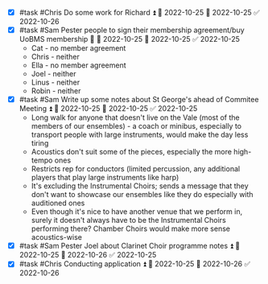 - [x] #task #Chris Do some work for Richard ⏫ 🛫 2022-10-25 📅 2022-10-25 ✅ 2022-10-26
- [x] #task #Sam Pester people to sign their membership agreement/buy UoBMS membership 🔼 🛫 2022-10-25 📅 2022-10-25 ✅ 2022-10-25
	- Cat - no member agreement
	- Chris - neither
	- Ella - no member agreement
	- Joel - neither
	- Linus - neither 
	- Robin - neither
- [x] #task #Sam Write up some notes about St George's ahead of Commitee Meeting ⏫ 🛫 2022-10-25 📅 2022-10-25 ✅ 2022-10-25
	- Long walk for anyone that doesn't live on the Vale (most of the members of our ensembles) - a coach or minibus, especially to transport people with large instruments, would make the day less tiring
	- Acoustics don't suit some of the pieces, especially the more high-tempo ones
	- Restricts rep for conductors (limited percussion, any additional players that play large instruments like harp)
	- It's excluding the Instrumental Choirs; sends a message that they don't want to showcase our ensembles like they do especially with auditioned ones
	- Even though it's nice to have another venue that we perform in, surely it doesn't always have to be the Instrumental Choirs performing there? Chamber Choirs would make more sense acoustics-wise
- [x] #task #Sam Pester Joel about Clarinet Choir programme notes ⏫ 🛫 2022-10-25 📅 2022-10-26 ✅ 2022-10-25
- [x] #task #Chris Conducting application ⏫ 🛫 2022-10-25 📅 2022-10-26 ✅ 2022-10-26